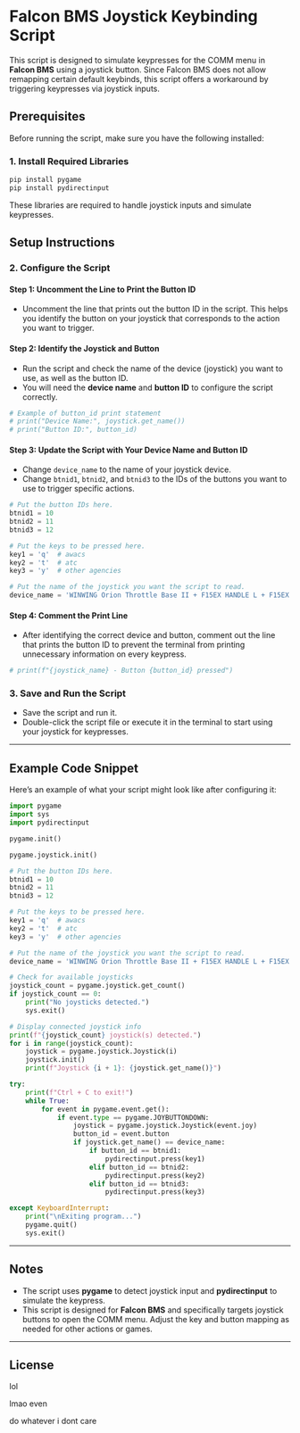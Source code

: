 # Falcon BMS Joystick Keybinding Script

This script is designed to simulate keypresses for the COMM menu in **Falcon BMS** using a joystick button. Since Falcon BMS does not allow remapping certain default keybinds, this script offers a workaround by triggering keypresses via joystick inputs.

<p align="center">
  <imgsrc="/fighterpilot.png">
</p>

## Prerequisites

Before running the script, make sure you have the following installed:

### 1. Install Required Libraries

```bash
pip install pygame
pip install pydirectinput
```

These libraries are required to handle joystick inputs and simulate keypresses.

## Setup Instructions

### 2. Configure the Script

#### Step 1: Uncomment the Line to Print the Button ID

- Uncomment the line that prints out the button ID in the script. This helps you identify the button on your joystick that corresponds to the action you want to trigger.

#### Step 2: Identify the Joystick and Button

- Run the script and check the name of the device (joystick) you want to use, as well as the button ID.
- You will need the **device name** and **button ID** to configure the script correctly.

```python
# Example of button_id print statement
# print("Device Name:", joystick.get_name())
# print("Button ID:", button_id)
```

#### Step 3: Update the Script with Your Device Name and Button ID

- Change `device_name` to the name of your joystick device.
- Change `btnid1`, `btnid2`, and `btnid3` to the IDs of the buttons you want to use to trigger specific actions.

```python
# Put the button IDs here.
btnid1 = 10
btnid2 = 11
btnid3 = 12

# Put the keys to be pressed here.
key1 = 'q'  # awacs
key2 = 't'  # atc
key3 = 'y'  # other agencies

# Put the name of the joystick you want the script to read.
device_name = 'WINWING Orion Throttle Base II + F15EX HANDLE L + F15EX HANDLE R'
```

#### Step 4: Comment the Print Line

- After identifying the correct device and button, comment out the line that prints the button ID to prevent the terminal from printing unnecessary information on every keypress.

```python
# print(f"{joystick_name} - Button {button_id} pressed")
```

### 3. Save and Run the Script

- Save the script and run it.
- Double-click the script file or execute it in the terminal to start using your joystick for keypresses.

---

## Example Code Snippet

Here’s an example of what your script might look like after configuring it:

```python
import pygame
import sys
import pydirectinput

pygame.init()

pygame.joystick.init()

# Put the button IDs here.
btnid1 = 10
btnid2 = 11
btnid3 = 12

# Put the keys to be pressed here.
key1 = 'q'  # awacs
key2 = 't'  # atc
key3 = 'y'  # other agencies

# Put the name of the joystick you want the script to read.
device_name = 'WINWING Orion Throttle Base II + F15EX HANDLE L + F15EX HANDLE R'

# Check for available joysticks
joystick_count = pygame.joystick.get_count()
if joystick_count == 0:
    print("No joysticks detected.")
    sys.exit()

# Display connected joystick info
print(f"{joystick_count} joystick(s) detected.")
for i in range(joystick_count):
    joystick = pygame.joystick.Joystick(i)
    joystick.init()
    print(f"Joystick {i + 1}: {joystick.get_name()}")

try:
    print(f"Ctrl + C to exit!")
    while True:
        for event in pygame.event.get():
            if event.type == pygame.JOYBUTTONDOWN:
                joystick = pygame.joystick.Joystick(event.joy)
                button_id = event.button
                if joystick.get_name() == device_name:
                    if button_id == btnid1:
                        pydirectinput.press(key1)
                    elif button_id == btnid2:
                        pydirectinput.press(key2)
                    elif button_id == btnid3:
                        pydirectinput.press(key3)

except KeyboardInterrupt:
    print("\nExiting program...")
    pygame.quit()
    sys.exit()
```

---

## Notes

- The script uses **pygame** to detect joystick input and **pydirectinput** to simulate the keypress.
- This script is designed for **Falcon BMS** and specifically targets joystick buttons to open the COMM menu. Adjust the key and button mapping as needed for other actions or games.

---

## License

lol

lmao even

do whatever i dont care
